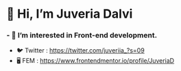 # 👋 Hi, I’m Juveria Dalvi
### - 👀 I’m interested in Front-end development.
- 🐦 Twitter : https://twitter.com/juveriia_?s=09
- 🖥️ FEM : https://www.frontendmentor.io/profile/JuveriaD

<!---
juuveria/juuveria is a ✨ special ✨ repository because its `README.md` (this file) appears on your GitHub profile.
You can click the Preview link to take a look at your changes.
--->
